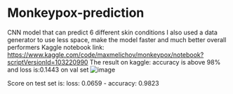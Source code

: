 # Monkeypox-prediction
CNN model that can predict 6 different skin conditions
I also used a data generator to use less space, make the model faster and much better overall performers
Kaggle notebook link: https://www.kaggle.com/code/maxmelichov/monkeypox/notebook?scriptVersionId=103220990
The result on kaggle:
accuracy is above 98%
and loss is:0.1443 on val set
![image](https://user-images.githubusercontent.com/80150303/184503484-d55411c1-a731-430f-a97d-1097022de487.png)
 
 Score on test set is: loss: 0.0659 - accuracy: 0.9823
